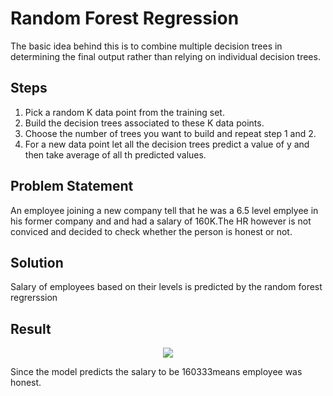 
# Random Forest Regression

The basic idea behind this is to combine multiple decision trees in determining the final output rather than relying on individual decision trees. <br/>
## Steps
1. Pick a random K data point from the training set.<br/>
2.  Build the decision trees associated to these K data points.<br/>
3.  Choose the number of  trees you want to build and repeat step 1 and  2.<br/>
4. For a new data point let all the decision trees predict a value of y and then take average of all th predicted values.

## Problem Statement
An employee joining a new company tell that he was a 6.5 level emplyee in his former company and and had a salary of 160K.The HR however is not conviced and decided to check whether the person is honest or not.

## Solution
Salary of employees based on their levels is predicted by  the  random forest regrerssion <br/>

## Result

<p align="center">
<img src="./1.png"></br>


Since the model predicts the salary to be  160333means employee was honest.


